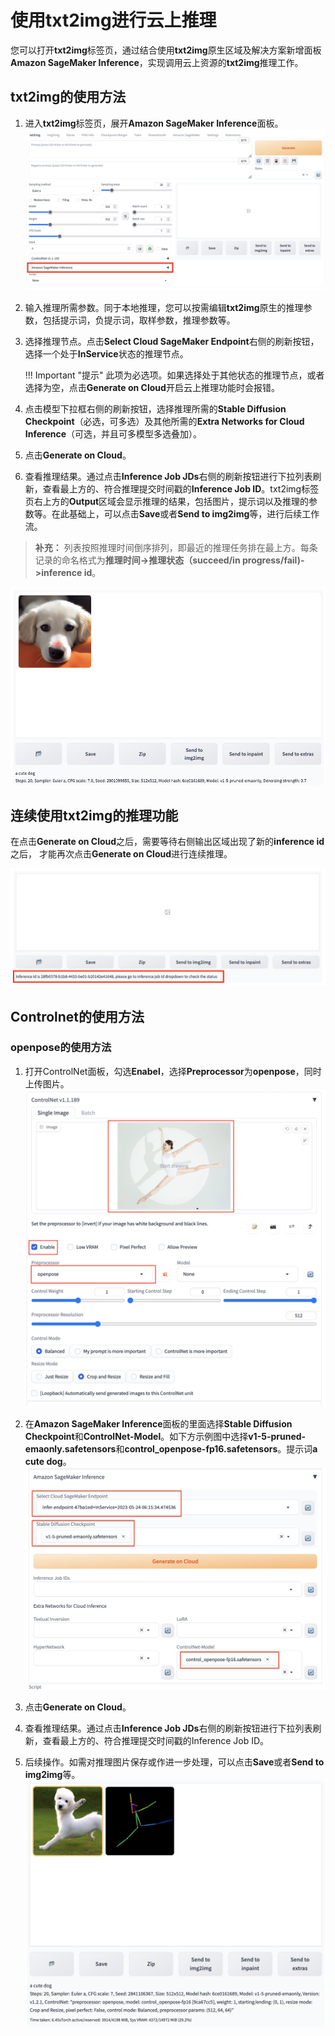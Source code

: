 # 使用txt2img进行云上推理

您可以打开**txt2img**标签页，通过结合使用**txt2img**原生区域及解决方案新增面板**Amazon SageMaker Inference**，实现调用云上资源的**txt2img**推理工作。 


## txt2img的使用方法

1. 进入**txt2img**标签页，展开**Amazon SageMaker Inference**面板。
![Sagemaker Inference面板](../images/txt2img-sagemaker-inference.png)
2. 输入推理所需参数。同于本地推理，您可以按需编辑**txt2img**原生的推理参数，包括提示词，负提示词，取样参数，推理参数等。
3. 选择推理节点。点击**Select Cloud SageMaker Endpoint**右侧的刷新按钮，选择一个处于**InService**状态的推理节点。

    !!! Important "提示" 
        此项为必选项。如果选择处于其他状态的推理节点，或者选择为空，点击**Generate on Cloud**开启云上推理功能时会报错。

4. 点击模型下拉框右侧的刷新按钮，选择推理所需的**Stable Diffusion Checkpoint**（必选，可多选）及其他所需的**Extra Networks for Cloud Inference**（可选，并且可多模型多选叠加）。
5. 点击**Generate on Cloud**。
6. 查看推理结果。通过点击**Inference Job JDs**右侧的刷新按钮进行下拉列表刷新，查看最上方的、符合推理提交时间戳的**Inference Job ID**。txt2img标签页右上方的**Output**区域会显示推理的结果，包括图片，提示词以及推理的参数等。在此基础上，可以点击**Save**或者**Send to img2img**等，进行后续工作流。
> **补充：** 列表按照推理时间倒序排列，即最近的推理任务排在最上方。每条记录的命名格式为**推理时间->推理状态（succeed/in progress/fail)->inference id**。

![generate results](../images/generate-results.png)

## 连续使用txt2img的推理功能

在点击**Generate on Cloud**之后，需要等待右侧输出区域出现了新的**inference id**之后，
才能再次点击**Generate on Cloud**进行连续推理。

![generate results](../images/continue-inference.png)



## Controlnet的使用方法

### openpose的使用方法
1. 打开ControlNet面板，勾选**Enabel**，选择**Preprocessor**为**openpose**，同时上传图片。
 ![Controlnet-openpose-prepare](../images/controlnet-openpose-prepare.png)
    
2. 在**Amazon SageMaker Inference**面板的里面选择**Stable Diffusion Checkpoint**和**ControlNet-Model**。如下方示例图中选择**v1-5-pruned-emaonly.safetensors**和**control_openpose-fp16.safetensors**。提示词**a cute dog**。
![Choose-controlnet-model](../images/choose-controlnet-model.png)
3. 点击**Generate on Cloud**。

4. 查看推理结果。通过点击**Inference Job JDs**右侧的刷新按钮进行下拉列表刷新，查看最上方的、符合推理提交时间戳的Inference Job ID。

5. 后续操作。如需对推理图片保存或作进一步处理，可以点击**Save**或者**Send to img2img**等。
![generate results controlnet](../images/cute-dog-controlnet.png)